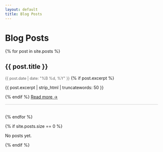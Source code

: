 ```yaml
---
layout: default
title: Blog Posts
---
```


# Blog Posts

{% for post in site.posts %}
  <article style="margin-bottom: 2rem; padding-bottom: 1rem; border-bottom: 1px solid #ccc;">
    <h2><a href="{{ post.url | relative_url }}" style="text-decoration: none;">{{ post.title }}</a></h2>
    <time style="color: #666; font-size: 0.9em;">{{ post.date | date: "%B %d, %Y" }}</time>
    {% if post.excerpt %}
      <p>{{ post.excerpt | strip_html | truncatewords: 50 }}</p>
    {% endif %}
    <a href="{{ post.url | relative_url }}">Read more &rarr;</a>
  </article>
{% endfor %}

{% if site.posts.size == 0 %}
  <p>No posts yet.</p>
{% endif %}
